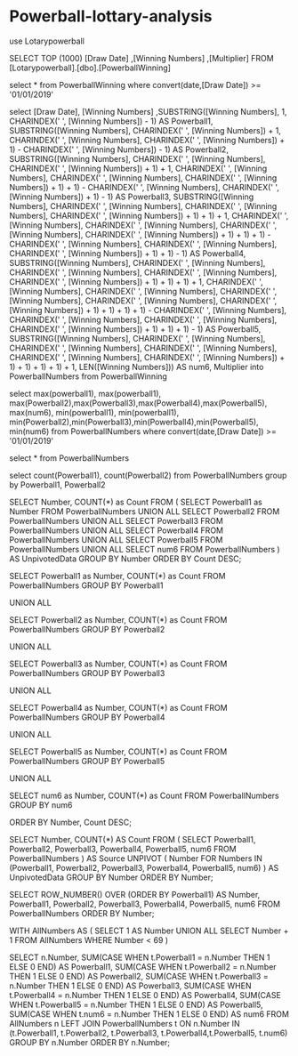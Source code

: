 # Powerball-lottary-analysis
use Lotarypowerball

SELECT TOP (1000) [Draw Date]
      ,[Winning Numbers]
      ,[Multiplier]
  FROM [Lotarypowerball].[dbo].[PowerballWinning]


  select * from PowerballWinning 
  where convert(date,[Draw Date]) >= '01/01/2019'

 select [Draw Date], [Winning Numbers] ,SUBSTRING([Winning Numbers], 1, CHARINDEX(' ', [Winning Numbers]) - 1) AS Powerball1,
   SUBSTRING([Winning Numbers], CHARINDEX(' ', [Winning Numbers]) + 1, CHARINDEX(' ', [Winning Numbers], CHARINDEX(' ', [Winning Numbers]) + 1) - CHARINDEX(' ', [Winning Numbers]) - 1) AS Powerball2,
    SUBSTRING([Winning Numbers], CHARINDEX(' ', [Winning Numbers], CHARINDEX(' ', [Winning Numbers]) + 1) + 1, CHARINDEX(' ', [Winning Numbers], CHARINDEX(' ', [Winning Numbers], CHARINDEX(' ', [Winning Numbers]) + 1) + 1) - CHARINDEX(' ', [Winning Numbers], CHARINDEX(' ', [Winning Numbers]) + 1) - 1) AS Powerball3,
    SUBSTRING([Winning Numbers], CHARINDEX(' ', [Winning Numbers], CHARINDEX(' ', [Winning Numbers], CHARINDEX(' ', [Winning Numbers]) + 1) + 1) + 1, CHARINDEX(' ', [Winning Numbers], CHARINDEX(' ', [Winning Numbers], CHARINDEX(' ', [Winning Numbers], CHARINDEX(' ', [Winning Numbers]) + 1) + 1) + 1) - CHARINDEX(' ', [Winning Numbers], CHARINDEX(' ', [Winning Numbers], CHARINDEX(' ', [Winning Numbers]) + 1) + 1) - 1) AS Powerball4,
    SUBSTRING([Winning Numbers], CHARINDEX(' ', [Winning Numbers], CHARINDEX(' ', [Winning Numbers], CHARINDEX(' ', [Winning Numbers], CHARINDEX(' ', [Winning Numbers]) + 1) + 1) + 1) + 1, CHARINDEX(' ', [Winning Numbers], CHARINDEX(' ', [Winning Numbers], CHARINDEX(' ', [Winning Numbers], CHARINDEX(' ', [Winning Numbers], CHARINDEX(' ', [Winning Numbers]) + 1) + 1) + 1) + 1) - CHARINDEX(' ', [Winning Numbers], CHARINDEX(' ', [Winning Numbers], CHARINDEX(' ', [Winning Numbers], CHARINDEX(' ', [Winning Numbers]) + 1) + 1) + 1) - 1) AS Powerball5,
    SUBSTRING([Winning Numbers], CHARINDEX(' ', [Winning Numbers], CHARINDEX(' ', [Winning Numbers], CHARINDEX(' ', [Winning Numbers], CHARINDEX(' ', [Winning Numbers], CHARINDEX(' ', [Winning Numbers]) + 1) + 1) + 1) + 1) + 1, LEN([Winning Numbers])) AS num6, Multiplier
  into PowerballNumbers
  from PowerballWinning

  select max(powerball1), max(powerball1), max(Powerball2),max(Powerball3),max(Powerball4),max(Powerball5), max(num6), 
  min(powerball1), min(powerball1), min(Powerball2),min(Powerball3),min(Powerball4),min(Powerball5), min(num6)
  from PowerballNumbers
  where convert(date,[Draw Date]) >= '01/01/2019' 
  
  select * from PowerballNumbers

  select count(Powerball1), count(Powerball2) from PowerballNumbers
  group by Powerball1, Powerball2

  SELECT Number, COUNT(*) as Count
FROM (
    SELECT Powerball1 as Number FROM PowerballNumbers
    UNION ALL
    SELECT Powerball2 FROM PowerballNumbers
    UNION ALL
    SELECT Powerball3 FROM PowerballNumbers
    UNION ALL
    SELECT Powerball4 FROM PowerballNumbers
    UNION ALL
    SELECT Powerball5 FROM PowerballNumbers
    UNION ALL
    SELECT num6 FROM PowerballNumbers
) AS UnpivotedData
GROUP BY Number
ORDER BY Count DESC;

SELECT Powerball1 as Number, COUNT(*) as Count
FROM PowerballNumbers
GROUP BY Powerball1

UNION ALL

SELECT Powerball2 as Number, COUNT(*) as Count
FROM PowerballNumbers
GROUP BY Powerball2

UNION ALL

SELECT Powerball3 as Number, COUNT(*) as Count
FROM PowerballNumbers
GROUP BY Powerball3

UNION ALL

SELECT Powerball4 as Number, COUNT(*) as Count
FROM PowerballNumbers
GROUP BY Powerball4

UNION ALL

SELECT Powerball5 as Number, COUNT(*) as Count
FROM PowerballNumbers
GROUP BY Powerball5

UNION ALL

SELECT num6 as Number, COUNT(*) as Count
FROM PowerballNumbers
GROUP BY num6

ORDER BY Number, Count DESC;

SELECT Number, COUNT(*) AS Count
FROM (
    SELECT Powerball1, Powerball2, Powerball3, Powerball4, Powerball5, num6
    FROM PowerballNumbers
) AS Source
UNPIVOT (
    Number FOR Numbers IN (Powerball1, Powerball2, Powerball3, Powerball4, Powerball5, num6)
) AS UnpivotedData
GROUP BY Number
ORDER BY Number;

SELECT
    ROW_NUMBER() OVER (ORDER BY Powerball1) AS Number,
    Powerball1,
    Powerball2,
    Powerball3,
    Powerball4,
	Powerball5,
	num6
FROM PowerballNumbers
ORDER BY Number;

WITH AllNumbers AS (
  SELECT 1 AS Number
  UNION ALL
  SELECT Number + 1
  FROM AllNumbers
  WHERE Number < 69
)

SELECT
    n.Number,
    SUM(CASE WHEN t.Powerball1 = n.Number THEN 1 ELSE 0 END) AS Powerball1,
    SUM(CASE WHEN t.Powerball2 = n.Number THEN 1 ELSE 0 END) AS Powerball2,
    SUM(CASE WHEN t.Powerball3 = n.Number THEN 1 ELSE 0 END) AS Powerball3,
    SUM(CASE WHEN t.Powerball4 = n.Number THEN 1 ELSE 0 END) AS Powerball4,
	SUM(CASE WHEN t.Powerball5 = n.Number THEN 1 ELSE 0 END) AS Powerball5,
	SUM(CASE WHEN t.num6 = n.Number THEN 1 ELSE 0 END) AS num6
FROM AllNumbers n
LEFT JOIN PowerballNumbers t
ON n.Number IN (t.Powerball1, t.Powerball2, t.Powerball3, t.Powerball4,t.Powerball5, t.num6)
GROUP BY n.Number
ORDER BY n.Number;


